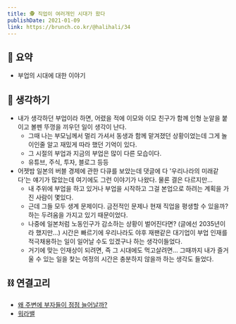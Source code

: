 ```yaml
---
title: 🕵️ 직업이 여러개인 시대가 왔다
publishDate: 2021-01-09
link: https://brunch.co.kr/@halihali/34
---
```

## 📝 요약 
- 부업의 시대에 대한 이야기  

## 🤔 생각하기 
- 내가 생각하던 부업이라 하면, 어렸을 적에 이모와 이모 친구가 함께 인형 눈알을 붙이고 볼펜 뚜껑을 끼우던 일이 생각이 난다.  
  - 그때 나는 부모님께서 멀리 가셔서 동생과 함께 맡겨졌던 상황이었는데 그게 놀이인줄 알고 재밌게 따라 했던 기억이 있다.  
  - 그 시절의 부업과 지금의 부업은 많이 다른 모습이다.  
  - 유튜브, 주식, 투자, 블로그 등등  
- 어젯밤 일본의 버블 경제에 관한 다큐를 보았는데 댓글에 다 '우리나라의 미래같다'는 얘기가 많았는데 여기에도 그런 이야기가 나왔다. 물론 결은 다르지만... 
  - 내 주위에 부업을 하고 있거나 부업을 시작하고 그걸 본업으로 하려는 계획을 가진 사람이 몇있다.  
  - 근데 그들 모두 생계 문제이다. 금전적인 문제나 현재 직업을 평생할 수 있을까? 하는 두려움을 가지고 있기 때문이었다.  
  - 나중에 일본처럼 노동인구가 감소하는 상황이 벌어진다면? (글에선 2035년이라 했지만...) 시간은 빠르기에 우리나라도 야후 재팬같은 대기업이 부업 인재를 적극채용하는 일이 일어날 수도 있겠구나 하는 생각이들었다.  
  - 거기에 맞는 인재상이 되려면, 즉 그 시대에도 먹고살려면... 그때까지 내가 즐거울 수 있는 일을 찾는 여정의 시간은 충분하지 않을까 하는 생각도 들었다. 

## ⛓ 연결고리 
- [왜 주변에 부자들이 점점 늘어날까?](../Life/why-are-there-more-and-more-rich-people-around.md)
- [워라밸](../Life/work-life-balance.md)